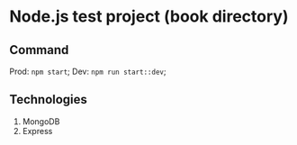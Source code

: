 # Node.js test project (book directory)

## Command

Prod: `npm start`;
Dev: `npm run start::dev`;

## Technologies

1. MongoDB
2. Express
